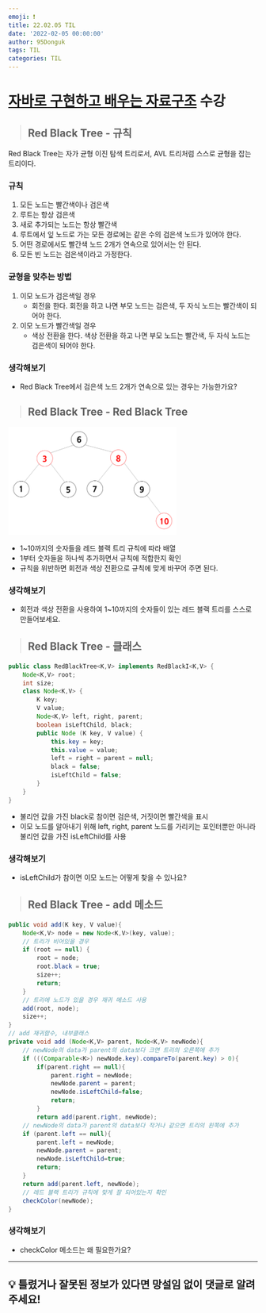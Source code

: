 ```yaml
---
emoji: ❗
title: 22.02.05 TIL
date: '2022-02-05 00:00:00'
author: 95Donguk
tags: TIL
categories: TIL
---
```


# [자바로 구현하고 배우는 자료구조](https://www.boostcourse.org/cs204) 수강

> ## Red Black Tree - 규칙
Red Black Tree는  자가 균형 이진 탐색 트리로서, AVL 트리처럼 스스로 균형을 잡는 트리이다.

### 규칙
1. 모든 노드는 빨간색이나 검은색
2. 루트는 항상 검은색
3. 새로 추가되는 노드는 항상 빨간색
4. 루트에서 잎 노드로 가는 모든 경로에는 같은 수의 검은색 노드가 있어야 한다.
5. 어떤 경로에서도 빨간색 노드 2개가 연속으로 있어서는 안 된다.
6. 모든 빈 노드는 검은색이라고 가정한다.

### 균형을 맞추는 방법
1. 이모 노드가 검은색일 경우
	* 회전을 한다. 회전을 하고 나면 부모 노드는 검은색, 두 자식 노드는 빨간색이 되어야 한다.
2. 이모 노드가 빨간색일 경우
	* 색상 전환을 한다. 색상 전환을 하고 나면 부모 노드는 빨간색, 두 자식 노드는 검은색이 되어야 한다.

### 생각해보기
* Red Black Tree에서 검은색 노드 2개가 연속으로 있는 경우는 가능한가요?

> ## Red Black Tree - Red Black Tree

![RedBlackTree.PNG](./RedBlackTree.PNG)
* 1~10까지의 숫자들을 레드 블랙 트리 규칙에 따라 배열
* 1부터 숫자들을 하나씩 추가하면서 규칙에 적합한지 확인
* 규칙을 위반하면 회전과 색상 전환으로 규칙에 맞게 바꾸어 주면 된다.

### 생각해보기
* 회전과 색상 전환을 사용하여 1~10까지의 숫자들이 있는 레드 블랙 트리를 스스로 만들어보세요.

> ## Red Black Tree - 클래스
```java
public class RedBlackTree<K,V> implements RedBlackI<K,V> {
	Node<K,V> root;
	int size;
	class Node<K,V> {
		K key;
		V value;
		Node<K,V> left, right, parent;
		boolean isLeftChild, black;
		public Node (K key, V value) {
			this.key = key;
			this.value = value;
			left = right = parent = null;
			black = false;
			isLeftChild = false;
		}
	}
}
```
* 불리언 값을 가진 black로 참이면 검은색, 거짓이면 빨간색을 표시
* 이모 노드를 알아내기 위해 left, right, parent 노드를 가리키는 포인터뿐만 아니라 불리언 값을 가진 isLeftChild를 사용

### 생각해보기
* isLeftChild가 참이면 이모 노드는 어떻게 찾을 수 있나요?

> ## Red Black Tree - add 메소드

```java
public void add(K key, V value){
	Node<K,V> node = new Node<K,V>(key, value);
	// 트리가 비어있을 경우
	if (root == null) {
		root = node;
		root.black = true;
		size++;
		return;
	}
	// 트리에 노드가 있을 경우 재귀 메소드 사용
	add(root, node);
	size++;
}
// add 재귀함수, 내부클래스
private void add (Node<K,V> parent, Node<K,V> newNode){
	// newNode의 data가 parent의 data보다 크면 트리의 오른쪽에 추가
	if (((Comparable<K>) newNode.key).compareTo(parent.key) > 0){
		if(parent.right == null){
			parent.right = newNode;
			newNode.parent = parent;
			newNode.isLeftChild=false;
			return;
		}
		return add(parent.right, newNode);
	// newNode의 data가 parent의 data보다 작거나 같으면 트리의 왼쪽에 추가
	if (parent.left == null){
		parent.left = newNode;
		newNode.parent = parent;
		newNode.isLeftChild=true;
		return;
	}
	return add(parent.left, newNode);
	// 레드 블랙 트리가 규칙에 맞게 잘 되어있는지 확인
	checkColor(newNode);
}
```

### 생각해보기
* checkColor 메소드는 왜 필요한가요?

***
## 💡 틀렸거나 잘못된 정보가 있다면 망설임 없이 댓글로 알려주세요!

